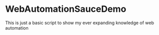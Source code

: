 ﻿# WebAutomationSauceDemo

This is just a basic script to show my ever expanding knowledge of web automation
